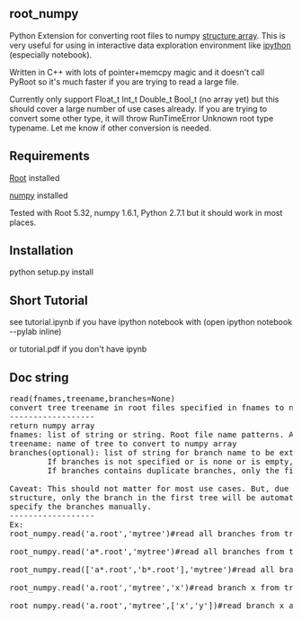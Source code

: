 root_numpy
----------

Python Extension for converting root files to numpy [structure array](http://docs.scipy.org/doc/numpy/user/basics.rec.html). This is very useful for using in interactive data exploration environment like [ipython](http://ipython.org/ipython-doc/dev/interactive/htmlnotebook.html) (especially notebook).

Written in C++ with lots of pointer+memcpy magic and it doesn't call PyRoot so it's much faster if you are trying to read a large file.

Currently only support Float_t Int_t Double_t Bool_t (no array yet) but this should cover a large number of use cases already.
If you are trying to convert some other type, it will throw RunTimeError Unknown root type typename. Let me know if other conversion is needed.

Requirements
------------

[Root](http://root.cern.ch/) installed

[numpy](http://numpy.scipy.org/) installed

Tested with Root 5.32, numpy 1.6.1, Python 2.7.1 but it should work in most places.

Installation
------------
python setup.py install

Short Tutorial
--------------

see tutorial.ipynb if you have ipython notebook with (open ipython notebook --pylab inline)
 
or tutorial.pdf if you don't have ipynb

Doc string
----------
<pre>
read(fnames,treename,branches=None)
convert tree treename in root files specified in fnames to numpy structured array
------------------
return numpy array
fnames: list of string or string. Root file name patterns. Anything that works with TChain.Add is accepted
treename: name of tree to convert to numpy array
branches(optional): list of string for branch name to be extracted from tree.
        If branches is not specified or is none or is empty, all from the first treebranches are extracted
        If branches contains duplicate branches, only the first one is used.

Caveat: This should not matter for most use cases. But, due to the way TChain works, if the trees specified in the input files have different
structure, only the branch in the first tree will be automatically extracted. You can work around this by either reordering the input file or
specify the branches manually.
------------------
Ex:
root_numpy.read('a.root','mytree')#read all branches from tree named mytree from a.root

root_numpy.read('a*.root','mytree')#read all branches from tree named mytree from a*.root

root_numpy.read(['a*.root','b*.root'],'mytree')#read all branches from tree named mytree from a*.root and b*.root

root_numpy.read('a.root','mytree','x')#read branch x from tree named mytree from a.root(useful if memory usage matters)

root_numpy.read('a.root','mytree',['x','y'])#read branch x and y from tree named mytree from a.root
</pre>